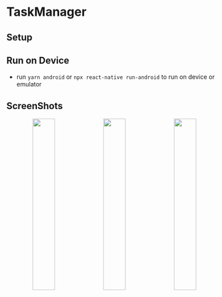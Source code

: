
# TaskManager

## Setup

## Run on Device

- run `yarn android` or `npx react-native run-android` to run on device or emulator

## ScreenShots
<p align="center">
   <img src="https://github.com/user-attachments/assets/67ac6e33-bd48-4095-96fa-54561bc339f0" align="center" width="32%">
   <img src="https://github.com/user-attachments/assets/fc4f415d-e5d8-4953-8c1e-99d7debf69f2" align="center" width="32%">
   <img src="https://github.com/user-attachments/assets/30e7bc01-1fff-4e44-b5de-b090ca059e3d" align="center" width="32%">
</p>
